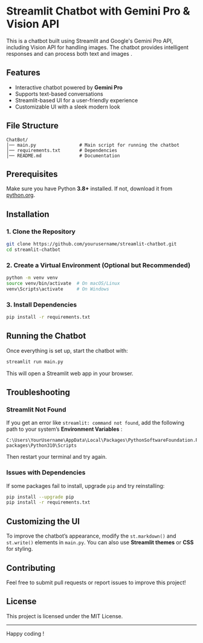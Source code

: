 # Streamlit Chatbot with Gemini Pro & Vision API

This is a chatbot built using Streamlit and Google's Gemini Pro API, including Vision API for handling images. The chatbot provides intelligent responses and can process both text and images .

## Features
- Interactive chatbot powered by **Gemini Pro**
- Supports text-based conversations
- Streamlit-based UI for a user-friendly experience
- Customizable UI with a sleek modern look

## File Structure
```
ChatBot/
│── main.py                # Main script for running the chatbot
│── requirements.txt       # Dependencies
│── README.md              # Documentation
```

## Prerequisites
Make sure you have Python **3.8+** installed. If not, download it from [python.org](https://www.python.org/downloads/).

## Installation
### 1. Clone the Repository
```bash
git clone https://github.com/yourusername/streamlit-chatbot.git
cd streamlit-chatbot
```

### 2. Create a Virtual Environment (Optional but Recommended)
```bash
python -m venv venv
source venv/bin/activate  # On macOS/Linux
venv\Scripts\activate     # On Windows
```

### 3. Install Dependencies
```bash
pip install -r requirements.txt
```

## Running the Chatbot
Once everything is set up, start the chatbot with:
```bash
streamlit run main.py
```
This will open a Streamlit web app in your browser.

## Troubleshooting
### Streamlit Not Found
If you get an error like `streamlit: command not found`, add the following path to your system’s **Environment Variables** :
```
C:\Users\YourUsername\AppData\Local\Packages\PythonSoftwareFoundation.Python.3.10_qbz5n2kfra8p0\LocalCache\local-packages\Python310\Scripts
```
Then restart your terminal and try again.

### Issues with Dependencies
If some packages fail to install, upgrade `pip` and try reinstalling:
```bash
pip install --upgrade pip
pip install -r requirements.txt
```

## Customizing the UI
To improve the chatbot’s appearance, modify the `st.markdown()` and `st.write()` elements in `main.py`. You can also use **Streamlit themes** or **CSS** for styling.

## Contributing
Feel free to submit pull requests or report issues to improve this project!

## License
This project is licensed under the MIT License.

---
Happy coding !

